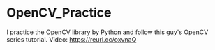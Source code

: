 # OpenCV_Practice
I practice the OpenCV library by Python and follow this guy's OpenCV series tutorial.
Video: https://reurl.cc/oxvnaQ
